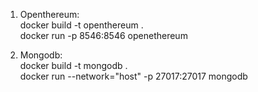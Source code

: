 1. Openthereum:  
docker build -t openthereum .  
docker run -p 8546:8546 openethereum  

2. Mongodb:  
docker build -t mongodb .  
docker run --network="host" -p 27017:27017 mongodb  
